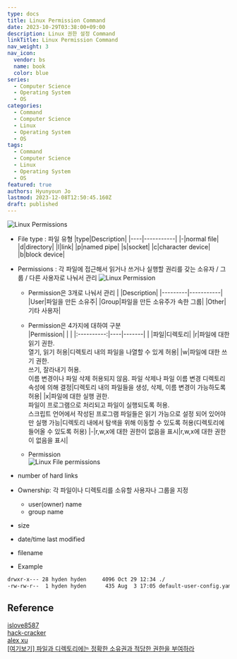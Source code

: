 ```yaml
---
type: docs
title: Linux Permission Command
date: 2023-10-29T03:38:00+09:00
description: Linux 권한 설정 Command
linkTitle: Linux Permission Command
nav_weight: 3
nav_icon:
  vendor: bs
  name: book
  color: blue
series:
  - Computer Science
  - Operating System
  - OS
categories:
  - Command
  - Computer Science
  - Linux
  - Operating System
  - OS
tags:
  - Command
  - Computer Science
  - Linux
  - Operating System
  - OS
featured: true
authors: Hyunyoun Jo
lastmod: 2023-12-08T12:50:45.160Z
draft: published
---
```


![Linux Permissions](/computer-science/linux-permissions.jpg#center "https://medium.com/@usamashafique00786/day-4-task-linux-permissions-and-access-control-lists-ef59cebf9324")

- File type : 파일 유형
  |type|Description|
  |----|-----------|
  |-|normal file|
  |d|directory|
  |l|link|
  |p|named pipe|
  |s|socket|
  |c|character device|
  |b|block device|

- Permissions : 각 파일에 접근해서 읽거나 쓰거나 실행할 권리를 갖는 소유자 / 그룹 / 다른 사용자로 나눠서 관리
  ![Linux Permission](/computer-science/Files-permissions-and-ownership-basics-in-Linux.png "https://pamirwebhost.com/check-linux-file-permissions-with-ls/")

  - Permission은 3개로 나눠서 관리
    | |Description|
    |---------|-----------|
    |User|파일을 만든 소유주|
    |Group|파일을 만든 소유주가 속한 그룹|
    |Other|기타 사용자|

  - Permission은 4가지에 대하여 구분\
    |Permission| | |
    |:----------:|----|-------|
    | |파일|디렉토리|
    |r|파일에 대한 읽기 권한.</br>열기, 읽기 허용|디렉토리 내의 파일을 나열할 수 있게 허용|
    |w|파일에 대한 쓰기 권한.</br>쓰기, 잘라내기 허용.</br>이름 변경이나 파일 삭제 허용되지 않음. 파일 삭제나 파일 이름 변경 디렉토리 속성에 의해 결정|디렉토리 내의 파일들을 생성, 삭제, 이름 변경이 가능하도록 허용|
    |x|파일에 대한 실행 권한.</br>파일이 프로그램으로 처리되고 파일이 실행되도록 허용.</br>스크립트 언어에서 작성된 프로그램 파일들은 읽기 가능으로 설정 되어 있어야만 실행 가능|디렉토리 내에서 탐색을 위해 이동할 수 있도록 허용(디렉토리에 들어올 수 있도록 허용)
    |-|r,w,x에 대한 권한이 없음을 표시|r,w,x에 대한 권한이 없음을 표시|

  - Permission\
    ![Linux File permissions](/computer-science/linux-file-permissions.jpg?width=512px "https://medium.com/@gumbershruti1119/day-6-file-permissions-and-access-control-lists-2126f994a5b8")

- number of hard links

- Ownership: 각 파일이나 디렉토리를 소유할 사용자나 그룹을 지정

  - user(owner) name
  - group name

- size

- date/time last modified

- filename

- Example

```bash
drwxr-x--- 28 hyden hyden     4096 Oct 29 12:34 ./
-rw-rw-r--  1 hyden hyden      435 Aug  3 17:05 default-user-config.yaml
```

## Reference

[islove8587](https://m.blog.naver.com/islove8587/221945262618)  
[hack-cracker](https://hack-cracker.tistory.com/32)  
[alex xu](https://twitter.com/alexxubyte/status/1532026886359879681)  
[[여기보기] 파일과 디렉토리에는 정확한 소유권과 적당한 권한을 부여하라](https://yozm.wishket.com/magazine/detail/1668/)
